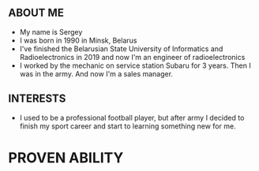 ## **ABOUT ME**
- My name is Sergey
- I was born in 1990 in Minsk, Belarus
- I've finished the Belarusian State University of Informatics and Radioelectronics in 2019 and now I'm an engineer of radioelectronics
- I worked by the mechanic on service station Subaru for 3 years. Then I was in the army. And now I'm a sales manager.

## **INTERESTS**
- I used to be a professional football player, but after army I decided to finish my sport career and start to learning something new for me.

# **PROVEN ABILITY**
